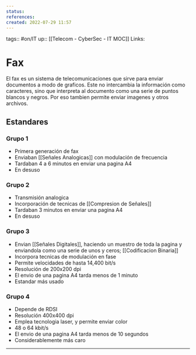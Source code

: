 ```yaml
---
status:
references:
created: 2022-07-29 11:57
---
```

tags:: #on/IT 
up:: [[Telecom - CyberSec - IT MOC]]
Links: 
# Fax
El fax es un sistema de telecomunicaciones que sirve para enviar documentos a modo de graficos. Este no intercambia la información como caracteres, sino que interpreta al documento como una serie de puntos blancos y negros. Por eso tambien permite enviar imagenes y otros archivos.

## Estandares
### Grupo 1
- Primera generación de fax 
- Enviaban [[Señales Analogicas]] con modulación de frecuencia
- Tardaban 4 a 6 minutos en enviar una pagina A4
- En desuso

### Grupo 2
- Transmisión analogica
- Incorporación de tecnicas de [[Compresion de Señales]]
- Tardaban 3 minutos en enviar una pagina A4
- En desuso

### Grupo 3
- Envian [[Señales Digitales]], haciendo un muestro de toda la pagina y enviandola como una serie de unos y ceros; [[Codificacion Binaria]]
- Incorpora tecnicas de modulación en fase
- Permite velocidades de hasta 14,400 bit/s
- Resolución de 200x200 dpi
- El envio de una pagina A4 tarda menos de 1 minuto
- Estandar más usado

### Grupo 4
- Depende de RDSI
- Resolución 400x400 dpi
- Emplea tecnologia laser, y permite enviar color
- 48 o 64 kbit/s
- El envio de una pagina A4 tarda menos de 10 segundos
- Considerablemente más caro
___
